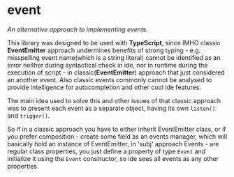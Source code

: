 # event

_An alternative approach to implementing events._<br>

This library was designed to be used with **TypeScript**, since IMHO classic **EventEmitter** approach undermines benefits of strong typing - e.g. misspelling event name(which is a string literal) cannot be identified as an error neither during syntactical check in ide, nor in runtime during the execution of script - in classic(**EventEmitter**) approach that just considered an another event. Also classic events commonly cannot be analysed to provide intelligence for autocompletion and other cool ide features.

The main idea used to solve this and other issues of that classic approach was to present each event as a separate object, having its own `listen()` and `trigger()`.

So if in a classic approach you have to either inherit EventEmitter class, or if you prefer composition - create some field as an events manager, which will basically hold an instance of EventEmitter, in 'subj' approach Events - are regular class properties, you just define a property of type `Event` and initialize it using the `Event` constructor, so ide sees all events as any other properties.
